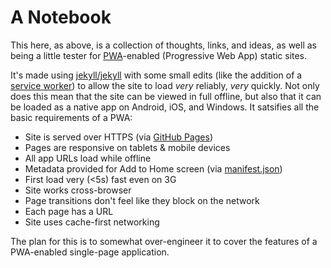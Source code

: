 # A Notebook

This here, as above, is a collection of thoughts, links, and ideas, as well as being a little tester for [PWA](https://developers.google.com/web/progressive-web-apps)-enabled (Progressive Web App) static sites.

It's made using [jekyll/jekyll](https://github.com/jekyll/jekyll) with some small edits (like the addition of a [service worker](https://github.com/jpwilliams/notebook/blob/master/sw.js)) to allow the site to load _very_ reliably, _very_ quickly. Not only does this mean that the site can be viewed in full offline, but also that it can be loaded as a native app on Android, iOS, and Windows. It satsifies all the basic requirements of a PWA:

- Site is served over HTTPS (via [GitHub Pages](https://pages.github.com/))
- Pages are responsive on tablets & mobile devices
- All app URLs load while offline
- Metadata provided for Add to Home screen (via [manifest.json](https://github.com/jpwilliams/notebook/blob/master/manifest.json))
- First load very (<5s) fast even on 3G
- Site works cross-browser
- Page transitions don't feel like they block on the network
- Each page has a URL
- Site uses cache-first networking

The plan for this is to somewhat over-engineer it to cover the features of a PWA-enabled single-page application.
